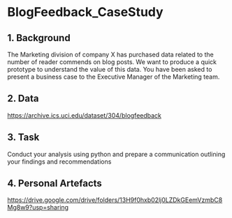 # BlogFeedback_CaseStudy

## 1. Background
The Marketing division of company X has purchased data related to the number of reader commends on blog posts. We want to produce a quick prototype to understand the value of this data. You have been asked to present a business case to the Executive Manager of the Marketing team. 

## 2. Data
https://archive.ics.uci.edu/dataset/304/blogfeedback

## 3. Task
Conduct your analysis using python and prepare a communication outlining your findings and recommendations

## 4. Personal Artefacts
https://drive.google.com/drive/folders/13H9f0hxb02lj0LZDkGEemVzmbC8Mg8w9?usp=sharing
